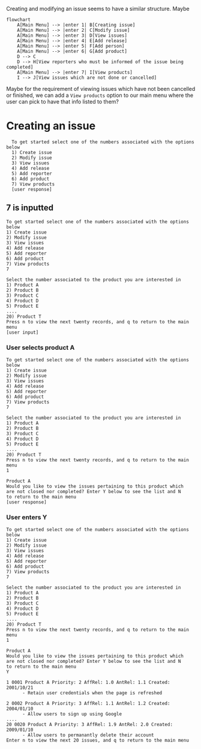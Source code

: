 Creating and modifying an issue seems to have a similar structure.
Maybe 

```mermaid
flowchart
    A[Main Menu] --> |enter 1| B[Creating issue]
    A[Main Menu] --> |enter 2| C[Modify issue]
    A[Main Menu] --> |enter 3| D[View issues]
    A[Main Menu] --> |enter 4| E[Add release]
    A[Main Menu] --> |enter 5| F[Add person]
    A[Main Menu] --> |enter 6| G[Add product]
    D --> C
    D --> H[View reporters who must be informed of the issue being completed]
    A[Main Menu] --> |enter 7| I[View products]
    I --> J[View issues which are not done or cancelled]
```

Maybe for the requirement of viewing issues which have not been 
cancelled or finished, we can add a `View products` option to 
our main menu where the user can pick to have that info listed to 
them?

# Creating an issue

```Welcome!
  To get started select one of the numbers associated with the options below
  1) Create issue
  2) Modify issue
  3) View issues
  4) Add release
  5) Add reporter
  6) Add product
  7) View products
  [user response]
  ```

## 7 is inputted

```Welcome!
To get started select one of the numbers associated with the options below
1) Create issue
2) Modify issue
3) View issues
4) Add release
5) Add reporter
6) Add product
7) View products
7
  
Select the number associated to the product you are interested in  
1) Product A
2) Product B
3) Product C
4) Product D
5) Product E
....
20) Product T
Press n to view the next twenty records, and q to return to the main menu
[user input]
  ```

### User selects product A
```
To get started select one of the numbers associated with the options below
1) Create issue
2) Modify issue
3) View issues
4) Add release
5) Add reporter
6) Add product
7) View products
7

Select the number associated to the product you are interested in  
1) Product A
2) Product B
3) Product C
4) Product D
5) Product E
....
20) Product T
Press n to view the next twenty records, and q to return to the main menu
1

Product A
Would you like to view the issues pertaining to this product which 
are not closed nor completed? Enter Y below to see the list and N
to return to the main menu
[user response]
```

### User enters Y


```
To get started select one of the numbers associated with the options below
1) Create issue
2) Modify issue
3) View issues
4) Add release
5) Add reporter
6) Add product
7) View products
7

Select the number associated to the product you are interested in  
1) Product A
2) Product B
3) Product C
4) Product D
5) Product E
....
20) Product T
Press n to view the next twenty records, and q to return to the main menu
1

Product A
Would you like to view the issues pertaining to this product which 
are not closed nor completed? Enter Y below to see the list and N
to return to the main menu
Y

1 0001 Product A Priority: 2 AffRel: 1.0 AntRel: 1.1 Created: 2001/10/21
      - Retain user credentials when the page is refreshed
        
2 0002 Product A Priority: 3 AffRel: 1.1 AntRel: 1.2 Created: 2004/01/10
      - Allow users to sign up using Google
....
20 0020 Product A Priority: 3 AffRel: 1.9 AntRel: 2.0 Created: 2009/01/10
      - Allow users to permanantly delete their account
Enter n to view the next 20 issues, and q to return to the main menu      
```

[//]: # (## 1 is inputted)

[//]: # ()
[//]: # (```)

[//]: # (To get started select one of the numbers associated with the options below)

[//]: # (1&#41; Create issue)

[//]: # (2&#41; Modify issue)

[//]: # (3&#41; View issues)

[//]: # (4&#41; Add release)

[//]: # (5&#41; Add person)

[//]: # (6&#41; Add product)

[//]: # ([user response])

[//]: # ()
[//]: # (Enter the title of the issue:)

[//]: # ([user’s response goes here])

[//]: # (Enter the description of the issue:)

[//]: # ([user response])

[//]: # (Enter the priority of the issue &#40;1 - 5&#41;:)

[//]: # ([user response])

[//]: # (Please enter the number associated to the product you are interested in)

[//]: # (1&#41; product a)

[//]: # (2&#41; product b)

[//]: # (3&#41; product c)

[//]: # (......)

[//]: # (n&#41; product n)

[//]: # ([user response])

[//]: # (Please enter the release where the issue is being made from:)

[//]: # (1&#41; product a)

[//]: # (2&#41; product b)

[//]: # (3&#41; product c)

[//]: # (......)

[//]: # (n&#41; product n)

[//]: # ([user response])

[//]: # (Please enter the name of the reporter of the issue:)

[//]: # (1&#41; name a)

[//]: # (2&#41; name b)

[//]: # (3&#41; name c)

[//]: # (......)

[//]: # (n&#41; name n)

[//]: # ([user response])

[//]: # (```)

[//]: # ()
[//]: # (### All the information is entered)

[//]: # ()
[//]: # (```)

[//]: # (To get started select one of the numbers associated with the options below)

[//]: # (1&#41; Create issue)

[//]: # (2&#41; Modify issue)

[//]: # (3&#41; View issues)

[//]: # (4&#41; Add release)

[//]: # (5&#41; Add person)

[//]: # (6&#41; Add product)

[//]: # ([user response])

[//]: # ()
[//]: # (Enter the title of the issue:)

[//]: # ([user’s response goes here])

[//]: # (Enter the description of the issue:)

[//]: # ([user response])

[//]: # (Enter the priority of the issue &#40;1 - 5&#41;:)

[//]: # ([user response])

[//]: # (Please enter the number associated to the product you are interested in)

[//]: # (1&#41; product a)

[//]: # (2&#41; product b)

[//]: # (3&#41; product c)

[//]: # (......)

[//]: # (n&#41; product n)

[//]: # ([user response])

[//]: # (Please enter the release where the issue is being made from:)

[//]: # (1&#41; product a)

[//]: # (2&#41; product b)

[//]: # (3&#41; product c)

[//]: # (......)

[//]: # (n&#41; product n)

[//]: # ([user response])

[//]: # (Please enter the name of the reporter of the issue:)

[//]: # (1&#41; name a)

[//]: # (2&#41; name b)

[//]: # (3&#41; name c)

[//]: # (......)

[//]: # (n&#41; name n)

[//]: # ([user response])

[//]: # ()
[//]: # (The issue with title [title-name] has been created)

[//]: # ()
[//]: # (To get started select one of the numbers associated with the options below)

[//]: # (1&#41; Create issue)

[//]: # (2&#41; Modify issue)

[//]: # (3&#41; View issues)

[//]: # (4&#41; Add release)

[//]: # (5&#41; Add person)

[//]: # (6&#41; Add product)

[//]: # ([user response])

[//]: # ()
[//]: # (```)

[//]: # ()
[//]: # ()
[//]: # ()
[//]: # (## Modifying an issue)

[//]: # ()
[//]: # (```)

[//]: # (Please select and enter the number associated to the change you want to make)

[//]: # (1&#41; Edit title)

[//]: # (2&#41; Edit description)

[//]: # (3&#41; Edit priority)

[//]: # (4&#41; Edit anticipated release)

[//]: # (5&#41; Edit product)

[//]: # (6&#41; Edit status)

[//]: # ([user response])

[//]: # (```)

[//]: # ()
[//]: # (### User selects 1)

[//]: # ()
[//]: # (```)

[//]: # (Please input the new title you would like the issue to have:)

[//]: # ([user response])

[//]: # ()
[//]: # (Would you like to make more changes?)

[//]: # (If so, please enter Y below. If not, please enter N to return to the main menu)

[//]: # ([user response])

[//]: # ()
[//]: # (```)

[//]: # ()
[//]: # (## Viewing an issue)

[//]: # ()
[//]: # (```)

[//]: # (Please enter Y if you would like to view issues relating to a specific product, and N otherwise)

[//]: # (```)

[//]: # ()
[//]: # (### User enters Y)

[//]: # ()
[//]: # (```)

[//]: # (Please select the number associated to the product you are interested in)

[//]: # (1&#41; Product a)

[//]: # (2&#41; Product b)

[//]: # (…)

[//]: # (20&#41; product n)

[//]: # ()
[//]: # (Please enter n if you would like to view more products, b if you would like to return to the previous page of products, and q if you would like to return)

[//]: # (```)

[//]: # ()
[//]: # (```)

[//]: # ()
[//]: # (Please enter Y if would like to view issues pertaining to a specific release, and N otherwise)

[//]: # ()
[//]: # (```)
